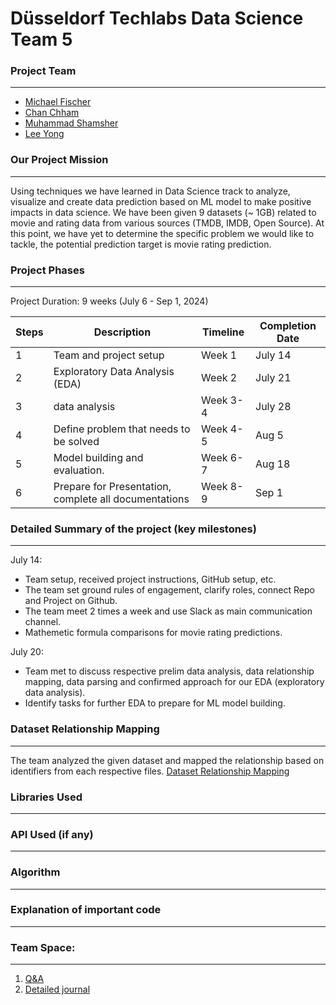 # Düsseldorf Techlabs Data Science Team 5
### Project Team
---
- [Michael Fischer](https://github.com/michaeljordan53)
- [Chan Chham](https://github.com/ChanChham?query=slimrivermoi)
- [Muhammad Shamsher](https://github.com/Shamsher92)
- [Lee Yong](https://github.com/slimrivermoi)


### Our Project Mission
---
Using techniques we have learned in Data Science track to analyze, visualize and create data prediction based on ML model to make positive impacts in data science. 
We have been given 9 datasets (~ 1GB) related to movie and rating data from various sources (TMDB, IMDB, Open Source). At this point, we have yet to determine the specific problem we would like to tackle, the potential prediction target is movie rating prediction.


### Project Phases
---
Project Duration: 9 weeks (July 6 - Sep 1, 2024)

| Steps | Description | Timeline | Completion Date |
| ----------- | ----------- | ----------- | ----------- |
| 1 | Team and project setup | Week 1 | July 14 |
| 2 | Exploratory Data Analysis (EDA) | Week 2 | July 21 |
| 3 | data analysis | Week 3-4 | July 28 |
| 4 | Define problem that needs to be solved | Week 4-5 | Aug 5 |
| 5 | Model building and evaluation. | Week 6-7 | Aug 18 |
| 6 | Prepare for Presentation, complete all documentations | Week 8-9 | Sep 1 |

### Detailed Summary of the project (key milestones)
---
July 14:
  - Team setup, received project instructions, GitHub setup, etc.
  - The team set ground rules of engagement, clarify roles, connect Repo and Project on Github.
  - The team meet 2 times a week and use Slack as main communication channel.
  - Mathemetic formula comparisons for movie rating predictions.

July 20:
  - Team met to discuss respective prelim data analysis, data relationship mapping, data parsing and confirmed approach for our EDA (exploratory data analysis).
  - Identify tasks for further EDA to prepare for ML model building.

### Dataset Relationship Mapping
---
The team analyzed the given dataset and mapped the relationship based on identifiers from each respective files. [Dataset Relationship Mapping](https://github.com/slimrivermoi/Techlabs-DS5/blob/main/edit_data/Lee/Dataset_Relationship_Mapping%2029-07-24.png)
### Libraries Used
---

### API Used (if any)
---

### Algorithm
---

### Explanation of important code
---

### Team Space:
---
1. [Q&A](https://www.notion.so/Question-and-Issues-5783ec63fba843e698d1f9913926abe8)
2. [Detailed journal](https://www.notion.so/7f1283873ba049998330cb60b68acfd6?v=9c0d17e321bd4d738bf5ce479dbde791)

 
 
 

